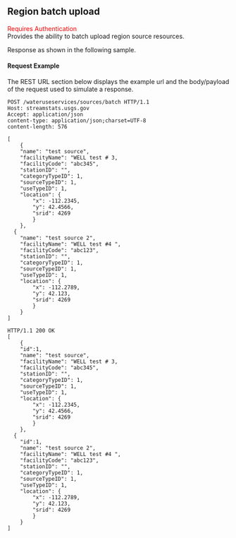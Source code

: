 ## Region batch upload
<span style="color:red">Requires Authentication</span>  
Provides the ability to batch upload region source resources.

Response as shown in the following sample.
#### Request Example
The REST URL section below displays the example url and the body/payload of the request used to simulate a response.

```
POST /wateruseservices/sources/batch HTTP/1.1
Host: streamstats.usgs.gov
Accept: application/json
content-type: application/json;charset=UTF-8
content-length: 576

[
	{
	"name": "test source",
	"facilityName": "WELL test # 3,
	"facilityCode": "abc345",
	"stationID": "",
	"categoryTypeID": 1,
	"sourceTypeID": 1,
	"useTypeID": 1,
	"location": {
		"x": -112.2345,
		"y": 42.4566,
		"srid": 4269
		}
	},
  {
	"name": "test source 2",
	"facilityName": "WELL test #4 ",
	"facilityCode": "abc123",
	"stationID": "",
	"categoryTypeID": 1,
	"sourceTypeID": 1,
	"useTypeID": 1,
	"location": {
		"x": -112.2789,
		"y": 42.123,
		"srid": 4269
		}
	}
]
```

```
HTTP/1.1 200 OK
[
	{
	"id":1,
	"name": "test source",
	"facilityName": "WELL test # 3,
	"facilityCode": "abc345",
	"stationID": "",
	"categoryTypeID": 1,
	"sourceTypeID": 1,
	"useTypeID": 1,
	"location": {
		"x": -112.2345,
		"y": 42.4566,
		"srid": 4269
		}
	},
  {
	"id":1,
	"name": "test source 2",
	"facilityName": "WELL test #4 ",
	"facilityCode": "abc123",
	"stationID": "",
	"categoryTypeID": 1,
	"sourceTypeID": 1,
	"useTypeID": 1,
	"location": {
		"x": -112.2789,
		"y": 42.123,
		"srid": 4269
		}
	}
]
```